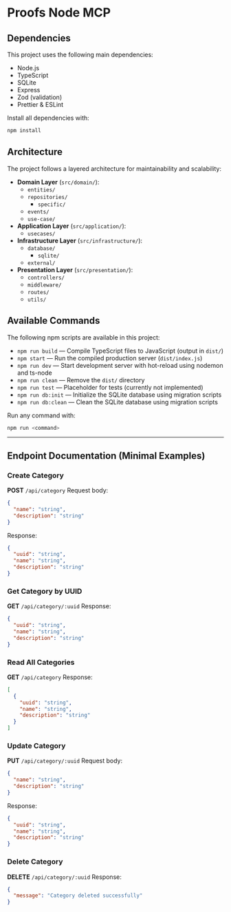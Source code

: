 # Proofs Node MCP

## Dependencies
This project uses the following main dependencies:
- Node.js
- TypeScript
- SQLite
- Express
- Zod (validation)
- Prettier & ESLint

Install all dependencies with:
```zsh
npm install
```

## Architecture


The project follows a layered architecture for maintainability and scalability:

- **Domain Layer** (`src/domain/`):
  - `entities/`
  - `repositories/`
    - `specific/`
  - `events/`
  - `use-case/`
- **Application Layer** (`src/application/`):
  - `usecases/`
- **Infrastructure Layer** (`src/infrastructure/`):
  - `database/`
    - `sqlite/`
  - `external/`
- **Presentation Layer** (`src/presentation/`):
  - `controllers/`
  - `middleware/`
  - `routes/`
  - `utils/`


## Available Commands
The following npm scripts are available in this project:

- `npm run build` — Compile TypeScript files to JavaScript (output in `dist/`)
- `npm start` — Run the compiled production server (`dist/index.js`)
- `npm run dev` — Start development server with hot-reload using nodemon and ts-node
- `npm run clean` — Remove the `dist/` directory
- `npm run test` — Placeholder for tests (currently not implemented)
- `npm run db:init` — Initialize the SQLite database using migration scripts
- `npm run db:clean` — Clean the SQLite database using migration scripts

Run any command with:
```zsh
npm run <command>
```

---

## Endpoint Documentation (Minimal Examples)

### Create Category
**POST** `/api/category`
Request body:
```json
{
  "name": "string",
  "description": "string"
}
```
Response:
```json
{
  "uuid": "string",
  "name": "string",
  "description": "string"
}
```

### Get Category by UUID
**GET** `/api/category/:uuid`
Response:
```json
{
  "uuid": "string",
  "name": "string",
  "description": "string"
}
```

### Read All Categories
**GET** `/api/category`
Response:
```json
[
  {
    "uuid": "string",
    "name": "string",
    "description": "string"
  }
]
```

### Update Category
**PUT** `/api/category/:uuid`
Request body:
```json
{
  "name": "string",
  "description": "string"
}
```
Response:
```json
{
  "uuid": "string",
  "name": "string",
  "description": "string"
}
```

### Delete Category
**DELETE** `/api/category/:uuid`
Response:
```json
{
  "message": "Category deleted successfully"
}
```

